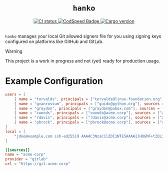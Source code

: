 <h1 align="center"><code>hanko</code></h1>

<div align="center">
  <a href="https://github.com/srv6d/hanko/actions">
    <img src="https://github.com/srv6d/hanko/workflows/CI/badge.svg" alt="CI status">
  </a>
  <a href="https://codspeed.io/SRv6d/hanko">
    <img src="https://img.shields.io/endpoint?url=https://codspeed.io/badge.json" alt="CodSpeed Badge">
  </a>
  <a href="https://crates.io/crates/hanko">
    <img src="https://img.shields.io/crates/v/hanko.svg?logo=rust" alt="Cargo version">
  </a>
</div>
<br>

`hanko` manages your local Git allowed signers file for you using signing keys
configured on platforms like GitHub and GitLab.

> [!WARNING]  
> This project is a work in progress and not (yet) ready for production usage.

# Example Configuration

```toml
users = [
    { name = "torvalds", principals = ["torvalds@linux-foundation.org"], sources = ["github"] },
    { name = "gvanrossum", principals = ["guido@python.org"], sources = ["github", "gitlab"] },
    { name = "graydon", principals = ["graydon@pobox.com"], sources = ["github"] },
    { name = "cwoods", principals = ["cwoods@acme.corp"], sources = ["acme-corp"] },
    { name = "rdavis", principals = ["rdavis@acme.corp"], sources = ["acme-corp"] },
    { name = "pbrock", principals = ["pbrock@acme.corp"], sources = ["acme-corp"] }
]
local = [
    "jdoe@example.com ssh-ed25519 AAAAC3NzaC1lZDI1NTE5AAAAIJHDGMF+tZQL3dcr1arPst+YP8v33Is0kAJVvyTKrxMw"
]

[[sources]]
name = "acme-corp"
provider = "gitlab"
url = "https://git.acme.corp"
```
